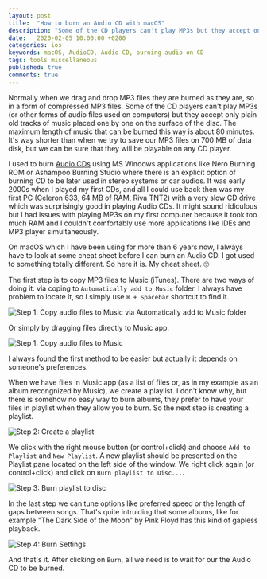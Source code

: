 ```yaml
---
layout: post
title:  "How to burn an Audio CD with macOS"
description: "Some of the CD players can't play MP3s but they accept only plain old tracks of music placed one by one on the surface of the disc. The maximum length of music that can be burned this way is about 80 minutes. It's way shorter than when we try to save our MP3 files on 700 MB of data disk, but we can be sure that they will be playable on any CD player..."
date:   2020-02-05 10:00:00 +0200
categories: ios
keywords: macOS, AudioCD, Audio CD, burning audio on CD
tags: tools miscellaneous
published: true
comments: true
---
```


Normally when we drag and drop MP3 files they are burned as they are, so in a form of compressed MP3 files. Some of the CD players can't play MP3s (or other forms of audio files used on computers) but they accept only plain old tracks of music placed one by one on the surface of the disc. The maximum length of music that can be burned this way is about 80 minutes. It's way shorter than when we try to save our MP3 files on 700 MB of data disk, but we can be sure that they will be playable on any CD player.

I used to burn [Audio CDs](https://en.wikipedia.org/wiki/Compact_Disc_Digital_Audio) using MS Windows applications like Nero Burning ROM or Ashampoo Burning Studio where there is an explicit option of burning CD to be later used in stereo systems or car audios. It was early 2000s when I played my first CDs, and all I could use back then was my first PC (Celeron 633, 64 MB of RAM, Riva TNT2) with a very slow CD drive which was surprisingly good in playing Audio CDs. It might sound ridiculous but I had issues with playing MP3s on my first computer because it took too much RAM and I couldn't comfortably use more applications like IDEs and MP3 player simultaneously.

On macOS which I have been using for more than 6 years now, I always have to look at some cheat sheet before I can burn an Audio CD. I got used to something totally different. So here it is. My cheat sheet. 🙄

The first step is to copy MP3 files to Music (iTunes). There are two ways of doing it: via coping to `Automatically add to Music` folder. I always have problem to locate it, so I simply use `⌘ + Spacebar` shortcut to find it.

![Step 1: Copy audio files to Music via Automatically add to Music folder]({{site.url}}/assets/2020-02-05/audiocd-1b.webp)

Or simply by dragging files directly to Music app.

![Step 1: Copy audio files to Music]({{site.url}}/assets/2020-02-05/audiocd-1.webp)

I always found the first method to be easier but actually it depends on someone's preferences.

When we have files in Music app (as a list of files or, as in my example as an album recongnized by Music), we create a playlist. I don't know why, but there is somehow no easy way to burn albums, they prefer to have your files in playlist when they allow you to burn. So the next step is creating a playlist.

![Step 2: Create a playlist]({{site.url}}/assets/2020-02-05/audiocd-2.webp)

We click with the right mouse button (or control+click) and choose `Add to Playlist` and `New Playlist`. A new playlist should be presented on the Playlist pane located on the left side of the window. We right click again (or control+click) and click on `Burn playlist to Disc...`.

![Step 3: Burn playlist to disc]({{site.url}}/assets/2020-02-05/audiocd-3.webp)

In the last step we can tune options like preferred speed or the length of gaps between songs. That's quite intruiding that some albums, like for example "The Dark Side of the Moon" by Pink Floyd has this kind of gapless playback.

![Step 4: Burn Settings]({{site.url}}/assets/2020-02-05/audiocd-4.webp)

And that's it. After clicking on `Burn`, all we need is to wait for our the Audio CD to be burned.
